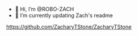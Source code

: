 - 👋 Hi, I’m @ROBO-ZACH
- 🌱 I’m currently updating Zach's readme

https://github.com/ZacharyTStone/ZacharyTStone

